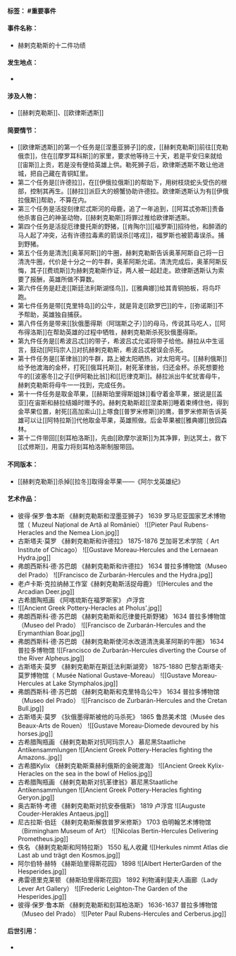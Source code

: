#### 标签： #重要事件
#### 事件名称：
- 赫剌克勒斯的十二件功绩
#### 发生地点：
- 
#### 涉及人物：
- [[赫剌克勒斯]]、[[欧律斯透斯]]
#### 简要情节：
- [[欧律斯透斯]]的第一个任务是[[涅墨亚狮子]]的皮，[[赫剌克勒斯]]前往[[克勒俄柰]]，住在[[摩罗耳科斯]]的家里，要求他等待三十天，若是平安归来就给[[宙斯]]上贡，若是没有便给英雄上供。勒死狮子后，欧律斯透斯不敢让他进城，把自己藏在青铜缸里。
- 第二个任务是[[许德拉]]，在[[伊俄拉俄斯]]的帮助下，用树枝烧蛇头受伤的根部，控制其再生。[[赫拉]]派巨大的螃蟹协助许德拉。欧律斯透斯认为有[[伊俄拉俄斯]]帮助，不算在内。
- 第三个任务是活捉刻律尼忒斯河的母鹿，追了一年追到，[[阿耳忒弥斯]]责备他杀害自己的神圣动物，[[赫剌克勒斯]]将罪过推给欧律斯透斯。
- 第四个任务是活捉厄律曼托斯的野猪，[[肯陶尔]][[福罗斯]]招待他，和醉酒的马人起了冲突，沾有许德拉毒素的箭误杀[[喀戎]]，福罗斯也被箭毒误杀。捕到野猪。
- 第五个任务是清洗[[奥革阿斯]]的牛圈，赫剌克勒斯告诉奥革阿斯自己将一日清洗牛圈，代价是十分之一的牛群，奥革阿斯允诺。清洗完成后，奥革阿斯反悔，其子[[费琉斯]]为赫剌克勒斯作证，两人被一起赶走。欧律斯透斯认为索要了报酬，英雄所做不算数。
- 第六件任务是赶走[[斯廷法利斯湖怪鸟]]，[[雅典娜]]给其青铜拍板，将鸟吓跑。
- 第七件任务是带[[克里特岛]]的公牛，就是背走[[欧罗巴]]的牛，[[弥诺斯]]不予帮助，英雄独自捕获。
- 第八件任务是带来[[狄俄墨得斯（阿瑞斯之子）]]的母马，传说其马吃人，[[阿布得洛斯]]在帮助英雄的过程中牺牲，赫剌克勒斯杀死狄俄墨得斯。
- 第九件任务是[[希波吕忒]]的带子，希波吕忒允诺将带子给他。赫拉从中生谣言，鼓动[[阿玛宗人]]对抗赫剌克勒斯，希波吕忒被误会杀死。
- 第十件任务是[[革律翁]]的牛群，路上被太阳晒热，对太阳弯弓。[[赫利俄斯]]给予他渡海的金杯，打死[[俄耳托斯]]，射死革律翁，归还金杯。杀死想要抢牛的[[波塞冬]]之子[[伊阿勒比翁]]和[[厄律克斯]]。赫拉派出牛虻扰害母牛，赫剌克勒斯将母牛一一找到，完成任务。
- 第十一件任务是取金苹果，[[赫斯珀里得斯姐妹]]看守着金苹果，据说是[[盖亚]]在宙斯和赫拉结婚时赠予的。赫剌克勒斯趁[[涅柔斯]]睡着束缚住他，得到金苹果位置，射死[[高加索山]]上啄食[[普罗米修斯]]的鹰，普罗米修斯告诉英雄可以让[[阿特拉斯]]代他取金苹果，英雄照做。后金苹果被[[雅典娜]]放回森林。
- 第十二件带回[[刻耳柏洛斯]]，先由[[欧摩尔波斯]]为其净罪，到达冥土，救下[[忒修斯]]，用蛮力将刻耳柏洛斯制服带回。
#### 不同版本：
- [[赫剌克勒斯]]杀掉[[拉冬]]取得金苹果——《阿尔戈英雄纪》
#### 艺术作品：
- 彼得·保罗·鲁本斯 《赫剌克勒斯和涅墨亚狮子》 1639 罗马尼亚国家艺术博物馆（  Muzeul Național de Artă al României）
![[Pieter Paul Rubens-Heracles and the Nemea Lion.jpg]]
- 古斯塔夫·莫罗 《赫剌克勒斯和许德拉》 1875-1876 芝加哥艺术学院（ Art Institute of Chicago）
![[Gustave Moreau-Hercules and the Lernaean Hydra.jpg]]
- 弗朗西斯科·德·苏巴朗 《赫剌克勒斯和许德拉》 1634 普拉多博物馆（Museo del Prado）
![[Francisco de Zurbarán-Hercules and the Hydra.jpg]]
- 老卢卡斯·克拉纳赫工作室《赫剌克勒斯活捉母鹿》
![[Hercules and the Arcadian Deer.jpg]]
- 古希腊陶瓶画 《阿喀琉斯在福罗斯家》 卢浮宫
- ![[Ancient Greek Pottery-Heracles at Pholus'.jpg]]
- 弗朗西斯科·德·苏巴朗 《赫剌克勒斯和厄律曼托斯野猪》 1634 普拉多博物馆（Museo del Prado）
![[Francisco de Zurbarán-Hercules and the Erymanthian Boar.jpg]]
- 弗朗西斯科·德·苏巴朗 《赫剌克勒斯使河水改道清洗奥革阿斯的牛圈》 1634 普拉多博物馆
![[Francisco de Zurbarán-Hercules diverting the Course of the River Alpheus.jpg]]
- 古斯塔夫·莫罗 《赫剌克勒斯在斯廷法利斯湖旁》 1875-1880 巴黎古斯塔夫·莫罗博物馆（ Musée National Gustave-Moreau）
![[Gustave Moreau-Hercules at Lake Stymphalos.jpg]]
- 弗朗西斯科·德·苏巴朗 《赫剌克勒斯和克里特岛公牛》 1634 普拉多博物馆（Museo del Prado）
![[Francisco de Zurbarán-Hercules and the Cretan Bull.jpg]]
- 古斯塔夫·莫罗 《狄俄墨得斯被他的马杀死》 1865 鲁昂美术馆（Musée des Beaux-Arts de Rouen）
![[Gustave Moreau-Diomede devoured by his horses.jpg]]
- 古希腊陶瓶画 《赫剌克勒斯对抗阿玛宗人》 慕尼黑Staatliche Antikensammlungen 
![[Ancient Greek Pottery-Heracles fighting the Amazons..jpg]]
- 古希腊Kylix 《赫剌克勒斯乘赫利俄斯的金碗渡海》
![[Ancient Greek Kylix-Heracles on the sea in the bowl of Helios.jpg]]
- 古希腊陶瓶画 《赫剌克勒斯对抗革律翁》慕尼黑Staatliche Antikensammlungen 
![[Ancient Greek Pottery-Heracles fighting Geryon.jpg]]
- 奥古斯特·考德 《赫剌克勒斯对抗安泰俄斯》 1819 卢浮宫
![[Auguste Couder-Herakles Antaeus.jpg]]
- 尼古拉斯·伯廷 《赫剌克勒斯解救普罗米修斯》 1703 伯明翰艺术博物馆（Birmingham Museum of Art）
![[Nicolas Bertin-Hercules Delivering Prometheus.jpg]]
- 佚名 《赫剌克勒斯和阿特拉斯》 1550 私人收藏
![[Herkules nimmt Atlas die Last ab und trägt den Kosmos.jpg]]
- 阿尔伯特·赫特 《赫斯珀里得斯花园》 1898 ![[Albert HerterGarden of the Hesperides.jpg]]
- 弗雷德里克莱顿 《赫斯珀里得斯花园》 1892 利物浦利婓夫人画廊（Lady Lever Art Gallery）
![[Frederic Leighton-The Garden of the Hesperides.jpg]]
- 彼得·保罗·鲁本斯 《赫剌克勒斯和刻耳柏洛斯》 1636-1637 普拉多博物馆（Museo del Prado）
![[Peter Paul Rubens-Hercules and Cerberus.jpg]]
#### 后世引用：
- 
